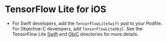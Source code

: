 # TensorFlow Lite for iOS
- For Swift developers, add the `TensorFlowLiteSwift` pod to your Podfile. For
  Objective-C developers, add `TensorFlowLiteObjC`. See the TensorFlow Lite
  [Swift](https://github.com/tensorflow/tensorflow/tree/master/tensorflow/lite/swift)
  and
  [ObjC](https://github.com/tensorflow/tensorflow/tree/master/tensorflow/lite/objc)
  directories for more details.
